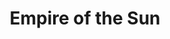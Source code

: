 ---
cc-type: hashtag
title: "Empire of the Sun"
hashtag: "empire-of-the-sun"
from:
  - Australia
tags:
  - Band
---